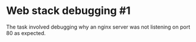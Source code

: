 #  Web stack debugging #1

The task involved debugging why an nginx server was not listening on port 80
as expected.

